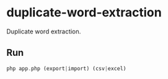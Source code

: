 # duplicate-word-extraction
Duplicate word extraction.

## Run
```php
php app.php (export|import) (csv|excel)
```
